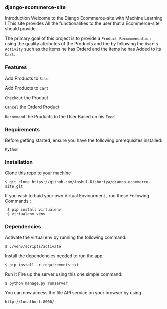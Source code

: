 ### django-ecommerce-site

Introduction
Welcome to the Django Ecommerce-site with Machine Learning ! This site provides All the functionalities to the user that a Ecommerce-site should provide. 

The primary goal of this project is to provide a `Product Recommendation` using the quality attributes of the Products and the by following the `User's Activity` such as the items he has Orderd and the items he has Added to its `Cart`.

### Features

Add Products to `Site`

Add Products to `Cart`

`Checkout` the Product

`Cancel` the Orderd Product

`Recommend` the Products to the User Based on his `Feed`

### Requirements
Before getting started, ensure you have the following prerequisites installed:

  `Python`

### Installation

Clone this repo to your machine

    $ git clone https://github.com/Anshul-Dishoriya/django-ecommerce-site.git
    
If you wish to buid  your own Virtual Enviourment , run these Following Commands :

     $ pip install virtualenv
     $ virtualenv venv

### Dependencies

Activate the virtual env by running the following command:
    
    $ ./venv/scripts/activate
Install the dependencies needed to run the app:

    $ pip install -r requirements.txt 

Run It
Fire up the server using this one simple command:
  
    $ python manage.py runserver
You can now access the file API service on your browser by using

    http://localhost:8000/
